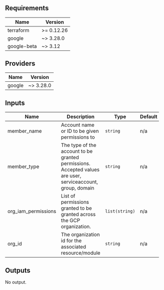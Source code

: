 # 

<!-- BEGINNING OF PRE-COMMIT-TERRAFORM DOCS HOOK -->
## Requirements

| Name | Version |
|------|---------|
| terraform | >= 0.12.26 |
| google | ~> 3.28.0 |
| google-beta | ~> 3.12 |

## Providers

| Name | Version |
|------|---------|
| google | ~> 3.28.0 |

## Inputs

| Name | Description | Type | Default | Required |
|------|-------------|------|---------|:--------:|
| member\_name | Account name or ID to be given permissions to | `string` | n/a | yes |
| member\_type | The type of the account to be granted permissions. Accepted values are user, serviceaccount, group, domain | `string` | n/a | yes |
| org\_iam\_permissions | List of permissions granted to be granted across the GCP organization. | `list(string)` | n/a | yes |
| org\_id | The organization id for the associated resource/module | `string` | n/a | yes |

## Outputs

No output.

<!-- END OF PRE-COMMIT-TERRAFORM DOCS HOOK -->
